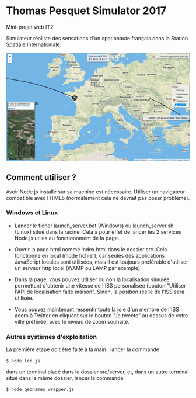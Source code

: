 # Thomas Pesquet Simulator 2017

Mini-projet web IT2

Simulateur réaliste des sensations d'un spationaute français dans la Station Spatiale Internationale.

![capture](capture.png "capture")

## Comment utiliser ?

Avoir Node.js installé sur sa machine est nécessaire.
Utiliser un navigateur compatible avec HTML5 (normalement cela ne devrait pas poser problème).

### Windows et Linux

+ Lancer le ficher launch_server.bat (Windows) ou launch_server.sh (Linux) situé dans la racine. Cela a pour effet de lancer les 2 services Node.js utiles au fonctionnment de la page.

+ Ouvrir la page html nommé index.html dans le dossier src. Cela fonctionne en local (mode fichier), car seules des applications JavaScript locales sont utilisées, mais il est toujours préférable d'utiliser un serveur http local (WAMP ou LAMP par exemple)

+ Dans la page, vous pouvez utiliser ou non la localisation simulée, permettant d'obtenir une vitesse de l'ISS personalisée (bouton "Utiliser l'API de localisation faite maison". Sinon, la position réelle de l'ISS sera utilisée.

+ Vous pouvez maintenant ressentir toute la joie d'un membre de l'ISS accro à Twitter en cliquant sur le bouton "Je tweete" au dessus de votre ville préférée, avec le niveau de zoom souhaité.

### Autres systèmes d'exploitation

La première étape doit être faite à la main : lancer la commande
```shell
$ node loc.js
```
dans un terminal placé dans le dossier src/server, et, dans un autre terminal situé dans le même dossier, lancer la commande
```shell
$ node geonames_wrapper.js
```
